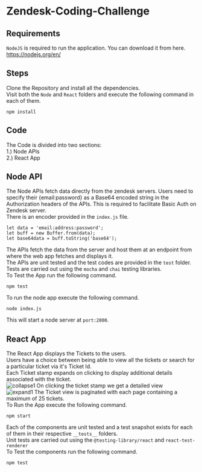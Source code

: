 # Zendesk-Coding-Challenge

## Requirements
`NodeJS` is required to run the application. You can download it from here.<br/>
https://nodejs.org/en/
<br/>
## Steps
Clone the Repository and install all the dependencies.<br/>
Visit both the `Node` and `React` folders and execute the following command in each of them.<br/>
```
npm install
```
## Code
The Code is divided into two sections:<br/>
1.) Node APIs<br/>
2.) React App

## Node API
The Node APIs fetch data directly from the zendesk servers. Users need to specify their {email:password} as a Base64 encoded string in the Authorization headers of the APIs. This is required to facilitate Basic Auth on Zendesk server.<br/>
There is an encoder provided in the `index.js` file.
```
let data = 'email:address:password';
let buff = new Buffer.from(data);
let base64data = buff.toString('base64');
```
The APIs fetch the data from the server and host them at an endpoint from where the web app fetches and displays it.<br/>
The APIs are unit tested and the test codes are provided in the `test` folder.<br/>
Tests are carried out using the `mocha` and `chai` testing libraries.<br/>
To Test the App run the following command.<br/>
```
npm test
```
To run the node app execute the following command.<br/>
```
node index.js
```
This will start a node server at `port:2000`.<br/>

## React App
The React App displays the Tickets to the users.<br/>
Users have a choice between being able to view all the tickets or search for a particular ticket via it's Ticket Id.<br/>
Each Ticket stamp expands on clicking to display additional details associated with the ticket.<br/>
![collapse1](https://user-images.githubusercontent.com/30807369/143815217-ba7b6bd6-80a6-4df0-a1de-c7e412a2c1ee.png)
On clicking the ticket stamp we get a detailed view<br/>
![expand1](https://user-images.githubusercontent.com/30807369/143815276-42b6c5e6-5b29-4534-b9f4-1cd40c66aa3c.png)
The Ticket view is paginated with each page containing a maximum of 25 tickets.<br/>
To Run the App execute the following command.<br/>
```
npm start
```
Each of the components are unit tested and a test snapshot exists for each of them in their respective `__tests__` folders.<br/>
Unit tests are carried out using the `@testing-library/react` and `react-test-renderer`<br/>
To Test the components run the following command.<br/>
```
npm test
```
